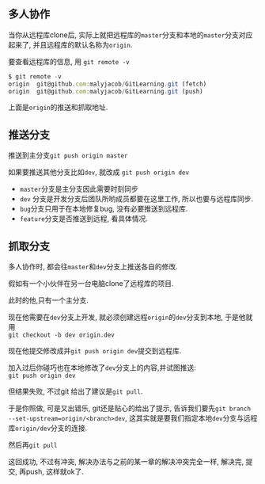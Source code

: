 ## 多人协作
当你从远程库clone后, 实际上就把远程库的`master`分支和本地的`master`分支对应起来了, 并且远程库的默认名称为`origin`.

要查看远程库的信息, 用 `git remote -v`
```javascript
$ git remote -v
origin  git@github.com:malyjacob/GitLearning.git (fetch)
origin  git@github.com:malyjacob/GitLearning.git (push)
```
上面是`origin`的推送和抓取地址.

## 推送分支
推送到主分支`git push origin master`

如果要推送其他分支比如`dev`, 就改成 `git push origin dev`

- `master`分支是主分支因此需要时刻同步
- `dev` 分支是开发分支后团队所哟成员都要在这里工作, 所以也要与远程库同步.
- `bug`分支只用于在本地修复bug, 没有必要推送到远程库.
- `feature`分支是否推送到远程, 看具体情况.

## 抓取分支
多人协作时, 都会往`master`和`dev`分支上推送各自的修改.

假如有一个小伙伴在另一台电脑clone了远程库的项目.

此时的他,只有一个主分支.

现在他需要在`dev`分支上开发, 就必须创建远程`origin`的`dev`分支到本地, 于是他就用 <br/>
`git checkout -b dev origin.dev`

现在他提交修改成并`git push origin dev`提交到远程库.

加入过后你碰巧也在本地修改了`dev`分支上的内容,并试图推送: <br/>
`git push origin dev`

但结果失败, 不过git 给出了建议是`git pull`.

于是你照做, 可是又出错乐, git还是贴心的给出了提示, 告诉我们要先`git branch --set-upstream=origin/<branch>dev`,
这其实就是要我们指定本地`dev`分支与远程库`origin/dev`分支的连接.

然后再`git pull`

这回成功, 不过有冲突, 解决办法与之前的某一章的解决冲突完全一样, 解决完, 提交, 再push, 这样就ok了.
